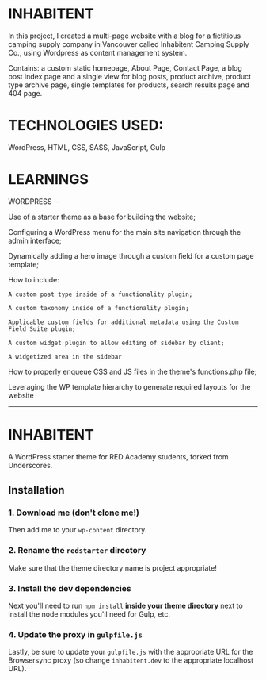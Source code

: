 # INHABITENT

In this project, I created a multi-page website with a blog for a fictitious camping supply company in Vancouver called Inhabitent Camping Supply Co., using Wordpress as content management system. 

Contains: a custom static homepage, About Page, Contact Page, a blog post index page and a single view for blog posts, product archive, product type archive page, single templates for products, search results page and 404 page.

# TECHNOLOGIES USED:

WordPress, HTML, CSS, SASS, JavaScript, Gulp

# LEARNINGS

WORDPRESS --

Use of a starter theme as a base for building the website;

Configuring a WordPress menu for the main site navigation through the admin interface;

Dynamically adding a hero image through a custom field for a custom page template;

How to include:

    A custom post type inside of a functionality plugin;

    A custom taxonomy inside of a functionality plugin;

    Applicable custom fields for additional metadata using the Custom Field Suite plugin;

    A custom widget plugin to allow editing of sidebar by client;

    A widgetized area in the sidebar

How to properly enqueue CSS and JS files in the theme's functions.php file;

Leveraging the WP template hierarchy to generate required layouts for the website

-------------------------------------------------------------------

# INHABITENT

A WordPress starter theme for RED Academy students, forked from Underscores.

## Installation

### 1. Download me (don't clone me!)

Then add me to your `wp-content` directory.

### 2. Rename the `redstarter` directory

Make sure that the theme directory name is project appropriate!

### 3. Install the dev dependencies

Next you'll need to run `npm install` **inside your theme directory** next to install the node modules you'll need for Gulp, etc.

### 4. Update the proxy in `gulpfile.js`

Lastly, be sure to update your `gulpfile.js` with the appropriate URL for the Browsersync proxy (so change `inhabitent.dev` to the appropriate localhost URL).






